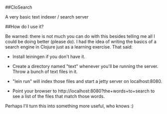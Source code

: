 ##CloSearch

A very basic text indexer / search server

##How do I use it?

Be warned: there is not much you can do with this besides telling me all I could be doing better (please do). I had the idea of writing the basics of a search engine in Clojure just as a learning exercise. That said:

+ Install leiningen if you don't have it.

+ Create a directory named "text" whenever you'll be running the server. Throw a bunch of text files in it.

+ "lein run" will index those files and start a jetty server on localhost:8080.

+ Point your browser to http://localhost:8080?the+words+to+search to see a list of the files that match those words.

Perhaps I'll turn this into something more useful, who knows :)


